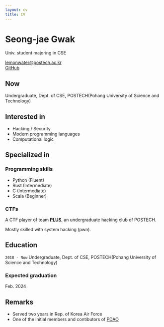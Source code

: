 ```yaml
---
layout: cv
title: CV
---
```

# Seong-jae Gwak
Univ. student majoring in CSE
<div id="webaddress">
  <a href="mailto://lemonwater@postech.ac.kr">lemonwater@postech.ac.kr</a></br>
  <a href="https://github.com/lemonholic">GitHub</a>
</div>

## Now
Undergraduate, Dept. of CSE, POSTECH(Pohang University of Science and Technology)

## Interested in
- Hacking / Security
- Modern programming languages
- Computational logic

## Specialized in
### Programming skills
- Python (Fluent)
- Rust (Intermediate)
- C (Intermediate)
- Scala (Beginner)

### CTFs
A CTF player of team [**PLUS**](https://ctftime.org/team/1679), an undergraduate hacking club of POSTECH.

Mostly skilled with system hacking (pwn).

## Education
`2018 - Now`
Undergraduate, Dept. of CSE, POSTECH(Pohang University of Science and Technology)

### Expected graduation
Feb. 2024

## Remarks
- Served two years in Rep. of Korea Air Force
- One of the initial members and contibutors of [PDAO](https://github.com/postech-dao)

<!-- ### Footer

Last updated: Nov 2022 -->


